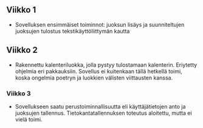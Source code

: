 ## Viikko 1

- Sovelluksen ensimmäiset toiminnot: juoksun lisäys ja suunniteltujen juoksujen tulostus tekstikäyttöliittymän kautta

## Viikko 2

- Rakennettu kalenteriluokka, jolla pystyy tulostamaan kalenterin. Eriytetty ohjelmia eri pakkauksiin.  Sovellus ei kuitenkaan tällä hetkellä toimi, koska ongelmia poetryn ja luokkien välisten viittausten kanssa.

### Viikko 3

- Sovellukseen saatu perustoiminnallisuutta eli käyttäjätietojen anto ja juoksujen tallennus. Tietokantatallennuksen toteutus aloitettu, mutta ei vielä toimi.
